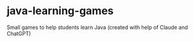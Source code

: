 # java-learning-games
Small games to help students learn Java (created with help of Claude and ChatGPT)
